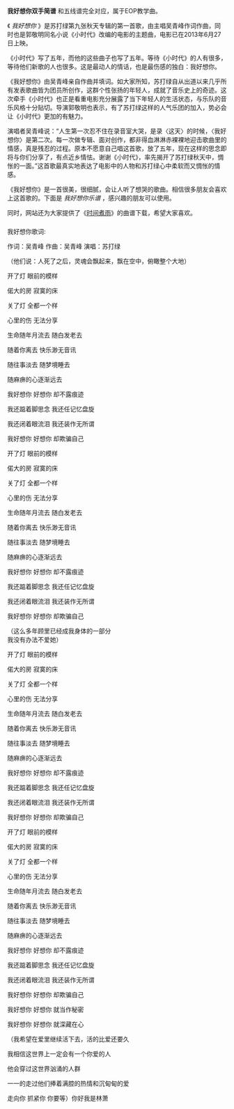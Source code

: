 

**我好想你双手简谱** 和五线谱完全对应，属于EOP教学曲。  
  
《 _我好想你_
》是苏打绿第九张秋天专辑的第一首歌，由主唱吴青峰作词作曲，同时也是郭敬明同名小说《小时代》改编的电影的主题曲，电影已在2013年6月27日上映。  
  
《小时代》写了五年，而他的这些曲子也写了五年。等待《小时代》的人有很多，等待他们新歌的人也很多。这是最动人的情话，也是最伤感的独白：我好想你。  
  
《我好想你》由吴青峰亲自作曲并填词。如大家所知，苏打绿自从出道以来几乎所有发表歌曲皆为团员所创作，这群个性张扬的年轻人，成就了音乐史上的奇迹。这次牵手《小时代》也正是看重电影充分展露了当下年轻人的生活状态，与乐队的音乐风格十分贴切。导演郭敬明也表示，有了苏打绿这样的人气乐团的加入，势必会让《小时代》更加的有魅力。  
  
演唱者吴青峰说：“人生第一次忍不住在录音室大哭，是录〈这天〉的时候，〈我好想你〉是第二次。每一次做专辑、面对创作，都非得血淋淋赤裸裸地迎击歌曲里的情感，真是残忍的过程。原本不愿意自己唱这首歌，放了五年，现在这样的思念即将与你们分享了，有点近乡情怯。谢谢《小时代》，率先揭开了苏打绿秋天中，惆怅的一面。”这首歌最真实地表达了电影中的人物和苏打绿心中柔软而又惆怅的情感。  
  
《我好想你》是一首很美，很细腻，会让人听了想哭的歌曲。相信很多朋友会喜欢上这首歌的。下面是 _我好想你乐谱_ ，感兴趣的朋友可以使用。  
  
同时，网站还为大家提供了《[时间煮雨](Music-2261-时间煮雨--小时代-宣传曲-郁可唯.html "时间煮雨")》的曲谱下载，希望大家喜欢。

###  
我好想你歌词:

作词：吴青峰 作曲：吴青峰 演唱：苏打绿

（他们说：人死了之后，灵魂会飘起来，飘在空中，俯瞰整个大地）

开了灯 眼前的模样

偌大的房 寂寞的床

关了灯 全都一个样

心里的伤 无法分享

生命随年月流去 随白发老去

随着你离去 快乐渺无音讯

随往事淡去 随梦境睡去

随麻痹的心逐渐远去

我好想你 好想你 却不露痕迹

我还踮着脚思念 我还任记忆盘旋

我还闭着眼流泪 我还装作无所谓

我好想你 好想你 却欺骗自己

开了灯 眼前的模样

偌大的房 寂寞的床

关了灯 全都一个样

心里的伤 无法分享

生命随年月流去 随白发老去

随着你离去 快乐渺无音讯

随往事淡去 随梦境睡去

随麻痹的心逐渐远去

我好想你 好想你 却不露痕迹

我还踮着脚思念 我还任记忆盘旋

我还闭着眼流泪 我还装作无所谓

我好想你 好想你 却欺骗自己

（这么多年顾里已经成我身体的一部分  
我没有办法不爱她）

开了灯 眼前的模样

偌大的房 寂寞的床

关了灯 全都一个样

心里的伤 无法分享

生命随年月流去 随白发老去

随着你离去 快乐渺无音讯

随往事淡去 随梦境睡去

随麻痹的心逐渐远去

我好想你 好想你 却不露痕迹

我还踮着脚思念 我还任记忆盘旋

我还闭着眼流泪 我还装作无所谓

我好想你 好想你 却欺骗自己

开了灯 眼前的模样

偌大的房 寂寞的床

关了灯 全都一个样

心里的伤 无法分享

生命随年月流去 随白发老去

随着你离去 快乐渺无音讯

随往事淡去 随梦境睡去

随麻痹的心逐渐远去

我好想你 好想你 却不露痕迹

我还踮着脚思念 我还任记忆盘旋

我还闭着眼流泪 我还装作无所谓

我好想你 好想你 却欺骗自己

我好想你 好想你 就当作秘密

我好想你 好想你 就深藏在心

（我希望在爱里继续活下去，活的比爱还要久

我相信这世界上一定会有一个你爱的人

他会穿过这世界汹涌的人群

一一的走过他们捧着满腔的热情和沉甸甸的爱

走向你 抓紧你 你要等）你好我是林萧

